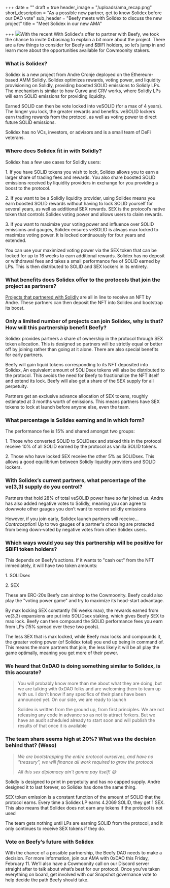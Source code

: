 +++
date = ""
draft = true
header_image = "/uploads/ama_recap.png"
short_description = "As a possible new partner, get to know Solidex before our DAO vote"
sub_header = "Beefy meets with Solidex to discuss the new project"
title = "Meet Solidex in our new AMA"

+++
![](/uploads/ama_recap.png)With the recent With Solidex's offer to partner with Beefy, we took the chance to invite 0xbasmag to explain a bit more about the project. There are a few things to consider for Beefy and $BIFI holders, so let’s jump in and learn more about the opportunities available for Cowmoonity stakers.

### What is Solidex?

Solidex is a new project from Andre Cronje deployed on the Ethereum-based AMM Solidly. Solidex optimizes rewards, voting power, and liquidity provisioning on Solidly, providing boosted SOLID emissions to Solidly LPs. The mechanism is similar to how Curve and CRV works, where Solidly LPs will earn SOLID emissions for providing liquidity.

Earned SOLID can then be vote locked into veSOLID (for a max of 4 years). The longer you lock, the greater rewards and benefits. veSOLID lockers earn trading rewards from the protocol, as well as voting power to direct future SOLID emissions.

Solidex has no VCs, investors, or advisors and is a small team of DeFi veterans.

### Where does Solidex fit in with Solidly?

Solidex has a few use cases for Solidly users:

1\. If you have SOLID tokens you wish to lock, Solidex allows you to earn a larger share of trading fees and rewards. You also share boosted SOLID emissions received by liquidity providers in exchange for you providing a boost to the protocol.

2\. If you want to be a Solidly liquidity provider, using Solidex means you earn boosted SOLID rewards without having to lock SOLID yourself for several years, as well as additional SEX rewards. SEX is the protocol’s native token that controls Solidex voting power and allows users to claim rewards.

3\. If you want to maximize your voting power and influence over SOLID emissions and gauges, Solidex ensures veSOLID is always max locked to maximize voting power. It is locked continuously for four years and extended.

You can use your maximized voting power via the SEX token that can be locked for up to 16 weeks to earn additional rewards. Solidex has no deposit or withdrawal fees and takes a small performance fee of SOLID earned by LPs. This is then distributed to SOLID and SEX lockers in its entirety.

### What benefits does Solidex offer to the protocols that join the project as partners?

[Projects that partnered with Solidly](https://github.com/andrecronje/solidly/#venft-distribution-recipients) are all in line to receive an NFT by Andre. These partners can then deposit the NFT into Solidex and bootstrap its boost.

### Only a limited number of projects can join Solidex, why is that? How will this partnership benefit Beefy?

Solidex provides partners a share of ownership in the protocol through SEX token allocation. This is designed so partners will be strictly equal or better off by joining rather than going at it alone. There are also special benefits for early partners.

Beefy will gain liquid tokens corresponding to its NFT deposited into Solidex, An equivalent amount of SOLIDsex tokens will also be distributed to the protocol. This avoids the need for Beefy to fractionalize the NFT itself and extend its lock. Beefy will also get a share of the SEX supply for all perpetuity.

Partners get an exclusive advance allocation of SEX tokens, roughly estimated at 3 months worth of emissions. This means partners have SEX tokens to lock at launch before anyone else, even the team.

### What percentage is Solidex earning and in which form?

The performance fee is 15% and shared amongst two groups:

1\. Those who converted SOLID to SOLIDsex and staked this in the protocol receive 10% of all SOLID earned by the protocol as vanilla SOLID tokens.

2\. Those who have locked SEX receive the other 5% as SOLIDsex. This allows a good equilibrium between Solidly liquidity providers and SOLID lockers.

### With Solidex’s current partners, what percentage of the ve(3,3) supply do you control?

Partners that hold 28% of total veSOLID power have so far joined us. Andre has also added negative votes to Solidly, meaning you can agree to downvote other gauges you don’t want to receive solidly emissions

However, if you join early, Solidex launch partners will receive... _Contraception_! Up to two gauges of a partner's choosing are protected from being down-voted by negative votes from other Solidex users.

### Which ways would you say this partnership will be positive for $BIFI token holders?

This depends on Beefy’s actions. If it wants to "cash out" from the NFT immediately, it will have two token amounts:

1\. SOLIDsex

2\. SEX

These are ERC-20s Beefy can airdrop to the Cowmoonity. Beefy could also play the "voting power game" and try to maximize its head-start advantage.

By max locking SEX constantly (16 weeks max), the rewards earned from ve(3,3) expansions are put into SOLIDsex staking, which gives Beefy SEX to max lock. Beefy can then compound the SOLID performance fees you earn from LPs (15% spread over these two pools).

The less SEX that is max locked, while Beefy max locks and compounds it, the greater voting power (of Solidex total) you end up being in command of. This means the more partners that join, the less likely it will be all play the game optimally, meaning you get more of their power.

### We heard that 0xDAO is doing something similar to Solidex, is this accurate?

> You will probably know more than me about what they are doing, but we are talking with 0xDAO folks and are welcoming them to team up with us. I don't know if any specifics of their plans have been announced yet. On our side, we are ready to launch
>
> Solidex is written from the ground up, from first principles. We are not releasing any code in advance so as not to attract forkers. But we have an audit scheduled already to start soon and will publish the results of that once it is available

### The team share seems high at 20%? What was the decision behind that? (Weso)

> _We are bootstrapping the entire protocol ourselves, and have no "treasury", we will finance all work required to grow the protocol_
>
> _All this sex diplomacy ain't gonna pay itself! 😅_

Solidly is designed to print in perpetuity and has no capped supply. Andre designed it to last forever, so Solidex has done the same thing.

SEX token emission is a constant function of the amount of SOLID that the protocol earns. Every time a Solidex LP earns 4.2069 SOLID, they get 1 SEX. This also means that Solidex does not earn any tokens if the protocol is not used

The team gets nothing until LPs are earning SOLID from the protocol, and it only continues to receive SEX tokens if they do.

### Vote on Beefy’s future with Solidex

With the chance of a possible partnership, the Beefy DAO needs to make a decision. For more information, join our AMA with 0xDAO this Friday, February 11. We’ll also have a Cowmoonity call on our Discord server straight after to talk about what’s best for our protocol. Once you’ve taken everything on board, get involved with our Snapshot governance vote to help decide the path Beefy should take.